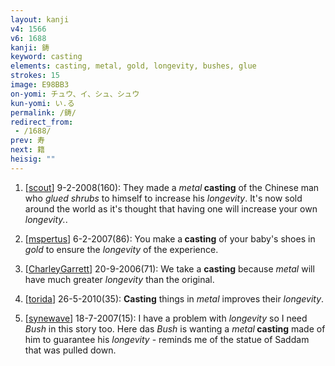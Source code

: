 ```yaml
---
layout: kanji
v4: 1566
v6: 1688
kanji: 鋳
keyword: casting
elements: casting, metal, gold, longevity, bushes, glue
strokes: 15
image: E98BB3
on-yomi: チュウ、イ、シュ、シュウ
kun-yomi: い.る
permalink: /鋳/
redirect_from:
 - /1688/
prev: 寿
next: 籍
heisig: ""
---
```


1) [<a href="http://kanji.koohii.com/profile/scout">scout</a>] 9-2-2008(160): They made a <em>metal</em><strong> casting</strong> of the Chinese man who <em>glued</em> <em>shrubs</em> to himself to increase his <em>longevity</em>. It&#039;s now sold around the world as it&#039;s thought that having one will increase your own <em>longevity.</em>.

2) [<a href="http://kanji.koohii.com/profile/mspertus">mspertus</a>] 6-2-2007(86): You make a<strong> casting</strong> of your baby&#039;s shoes in <em>gold</em> to ensure the <em>longevity</em> of the experience.

3) [<a href="http://kanji.koohii.com/profile/CharleyGarrett">CharleyGarrett</a>] 20-9-2006(71): We take a <strong>casting</strong> because <em>metal</em> will have much greater <em>longevity</em> than the original.

4) [<a href="http://kanji.koohii.com/profile/torida">torida</a>] 26-5-2010(35): <strong>Casting</strong> things in <em>metal</em> improves their <em>longevity</em>.

5) [<a href="http://kanji.koohii.com/profile/synewave">synewave</a>] 18-7-2007(15): I have a problem with <em>longevity</em> so I need <em>Bush</em> in this story too. Here das <em>Bush</em> is wanting a <em>metal</em><strong> casting</strong> made of him to guarantee his <em>longevity</em> - reminds me of the statue of Saddam that was pulled down.

